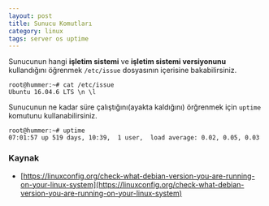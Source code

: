 ```yaml
---
layout: post
title: Sunucu Komutları
category: linux
tags: server os uptime
---
```


Sunucunun hangi **işletim sistemi** ve **işletim sistemi versiyonunu** kullandığını öğrenmek `/etc/issue` dosyasının içerisine bakabilirsiniz.

    root@hummer:~# cat /etc/issue
    Ubuntu 16.04.6 LTS \n \l

Sunucunun ne kadar süre çalıştığını(ayakta kaldığını) örğrenmek için `uptime` komutunu kullanabilirsiniz.

    root@hummer:~# uptime
    07:01:57 up 519 days, 10:39,  1 user,  load average: 0.02, 0.05, 0.03

### Kaynak

- [https://linuxconfig.org/check-what-debian-version-you-are-running-on-your-linux-system](https://linuxconfig.org/check-what-debian-version-you-are-running-on-your-linux-system)
